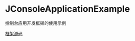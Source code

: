 # JConsoleApplicationExample
控制台应用开发框架的使用示例

[框架源码](https://github.com/applesack/JConsoleApplication)
